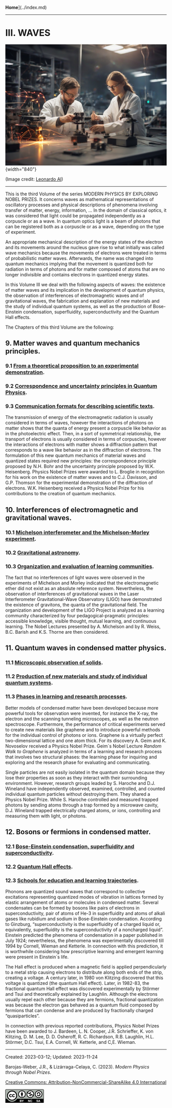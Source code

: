 **Home**](../index.md)

***

# III.  WAVES

![Waves](../figs/Leonardo_Diffusion_Waves.jpg){width="840"}

(Image credit: [Leonardo AI](https://leonardo.ai/))

***

This is the third Volume of the series MODERN PHYSICS BY EXPLORING NOBEL PRIZES. It concerns waves as mathematical representations of oscillatory processes and physical descriptions of phenomena involving transfer of matter, energy, information, … In the domain of classical optics, it was considered that light could be propagated independently as a corpuscle or as a wave. In quantum optics light is a beam of photons that can be registered both as a corpuscle or as a wave, depending on the type of experiment.

An appropriate mechanical description of the energy states of the electron and its movements around the nucleus gave rise to what initially was called wave mechanics because the movements of electrons were treated in terms of probabilistic matter waves. Afterwards, the name was changed into quantum mechanics implying that the movement is quantized both for radiation in terms of photons and for matter composed of atoms that are no longer indivisible and contains electrons in quantized energy states.

In this Volume III we deal with the following aspects of waves: the existence of matter waves and its implication in the development of quantum physics, the observation of interferences of electromagnetic waves and of gravitational waves, the fabrication and explanation of new materials and the study of individual quantum systems, as well as the production of Bose-Einstein condensation, superfluidity, superconductivity and the Quantum Hall effects.

The Chapters of this third Volume are the following:


## 9.   Matter waves and quantum mechanics principles.
### 9.1 [From a theoretical proposition to an experimental demonstration](vol-III-chap-9-sect-1.md).
### 9.2  [Correspondence and uncertainty principles in Quantum Physics](vol-III-chap-9-sect-2.md).
### 9.3  [Communication formats for describing scientific texts](vol-III-chap-9-sect-3.md).

The transmission of energy of the electromagnetic radiation is usually considered in terms of waves, however the interactions of photons on matter shows that the quanta of energy present a corpuscle like behavior as in the photoelectric effect. Then, in a sort of symmetrical relationship, the transport of electrons is usually considered in terms of corpuscles, however the interactions of electrons with matter shows a diffraction pattern that corresponds to a wave like behavior as in the diffraction of electrons. The formulation of this new quantum mechanics of material waves and quantized states required new principles: the correspondence principle proposed by N.H. Bohr and the uncertainty principle proposed by W.K. Heisenberg. Physics Nobel Prizes were awarded to L. Broglie in recognition for his work on the existence of matter waves and to C.J. Davisson, and G.P. Thomson for the experimental demonstration of the diffraction of electrons. W.K. Heisenberg received a Physics Nobel Prize for his contributions to the creation of quantum mechanics.

## 10.  Interferences of electromagnetic and gravitational waves.
### 10.1  [Michelson interferometer and the Michelson-Morley experiment](vol-III-chap-10-sect-1.md).
### 10.2  [Gravitational astronomy](vol-III-chap-10-sect-2.md).
### 10.3  [Organization and evaluation of learning communities](vol-III-chap-10-sect-3.md).

The fact that no interferences of light waves were observed in the experiments of Michelson and Morley indicated that the electromagnetic ether did not exist as an absolute reference system. Nevertheless, the observation of interferences of gravitational waves in the Laser Interferometer Gravitational-Wave Observatory (LIGO) have demonstrated the existence of gravitons, the quanta of the gravitational field. The organization and development of the LIGO Project is analyzed as a learning community characterized by four pedagogical-pragmatic principles: accessible knowledge, visible thought, mutual learning, and continuous learning. The Nobel Lectures presented by A. Michelson and by R. Weiss, B.C. Barish and K.S. Thorne are then considered.
       
## 11.  Quantum waves in condensed matter physics.
### 11.1  [Microscopic observation of solids](vol-III-chap-11-sect-1.md).
### 11.2  [Production of new materials and study of individual quantum systems](vol-III-chap-11-sect-2.md).
### 11.3  [Phases in learning and research processes](vol-III-chap-11-sect-3.md).

Better models of condensed matter have been developed because more powerful tools for observation were invented, for instance the X-ray, the electron and the scanning tunneling microscopes, as well as the neutron spectroscope. Furthermore, the performance of critical experiments served to create new materials like graphene and to introduce powerful methods for the individual control of photons or ions. Graphene is a virtually perfect two-dimensional lattice and one atom thick. For its discovery A. Geim and K. Novoselov received a Physics Nobel Prize. Geim´s Nobel Lecture *Random Walk to Graphene* is analyzed in terms of a learning and research process that involves two structural phases: the learning phase for inquiring and exploring and the research phase for evaluating and communicating. 

Single particles are not easily isolated in the quantum domain because they lose their properties as soon as they interact with their surrounding environment. However, research groups leaded by S. Haroche and D.J. Wineland have independently observed, examined, controlled, and counted individual quantum particles without destroying them. They shared a Physics Nobel Prize. While S. Haroche controlled and measured trapped photons by sending atoms through a trap formed by a microwave cavity, D.J. Wineland trapped electrically charged atoms, or ions, controlling and measuring them with light, or photons.
        
## 12.  Bosons or fermions in condensed matter.
### 12.1 [Bose-Einstein condensation, superfluidity and superconductivity](vol-III-chap-12-sect-1.md).
### 12.2  [Quantum Hall effects](vol-III-chap-12-sect-2.md).
### 12.3  [Schools for education and learning trajectories](vol-III-chap-12-sect-3.md).

Phonons are quantized sound waves that correspond to collective excitations representing quantized modes of vibration in lattices formed by elastic arrangement of atoms or molecules in condensed matter. Several condensates can be formed by bosons like pairs of electrons in superconductivity, pair of atoms of He-3 in superfluidity and atoms of alkali gases like rubidium and sodium in Bose-Einstein condensation. According to Ginzburg, “superconductivity is the superfluidity of a charged liquid or, equivalently, superfluidity is the superconductivity of a noncharged liquid”. Einstein predicted the phenomena of condensation in a paper published in July 1924; nevertheless, the phenomena was experimentally discovered till 1994 by Cornell, Wieman and Ketterle. In connection with this prediction, it is worthwhile considering how prescriptive learning and emergent learning were present in Einstein´s life.

The Hall effect is produced when a magnetic field is applied perpendicularly to a metal strip causing electrons to distribute along both ends of the strip, creating a voltage. A century later, in 1980 von Klitzing discovered that this voltage is quantized (the quantum Hall effect). Later, in 1982-83, the fractional quantum Hall effect was discovered experimentally by Störmer and Tsui and theoretically explained by Laughlin. Although the electrons usually repel each other because they are fermions, fractional quantization was because the electron gas behaved as a quantum fluid composed by fermions that can condense and are produced by fractionally charged “quasiparticles”.

In connection with previous reported contributions, Physics Nobel Prizes have been awarded to J. Bardeen, L. N. Cooper, J.R. Schrieffer, K. von Klitzing, D. M. Lee, D. D. Osheroff, R. C. Richardson, R.B. Laughlin, H.L. Störmer, D.C. Tsui, E.A. Cornell, W. Ketterle, and C,E. Wieman.

***

Created: 2023-03-12; Updated: 2023-11-24 

Barojas-Weber, J.R., & Lizárraga-Celaya, C. (2023).
_Modern Physics through Nobel Prizes_.

[Creative Commons:  Attribution-NonCommercial-ShareAlike 4.0 International](https://creativecommons.org/licenses/by-nc-sa/4.0/legalcode)

![CC](../figs/cc-by-nc-sa_icon.png)



